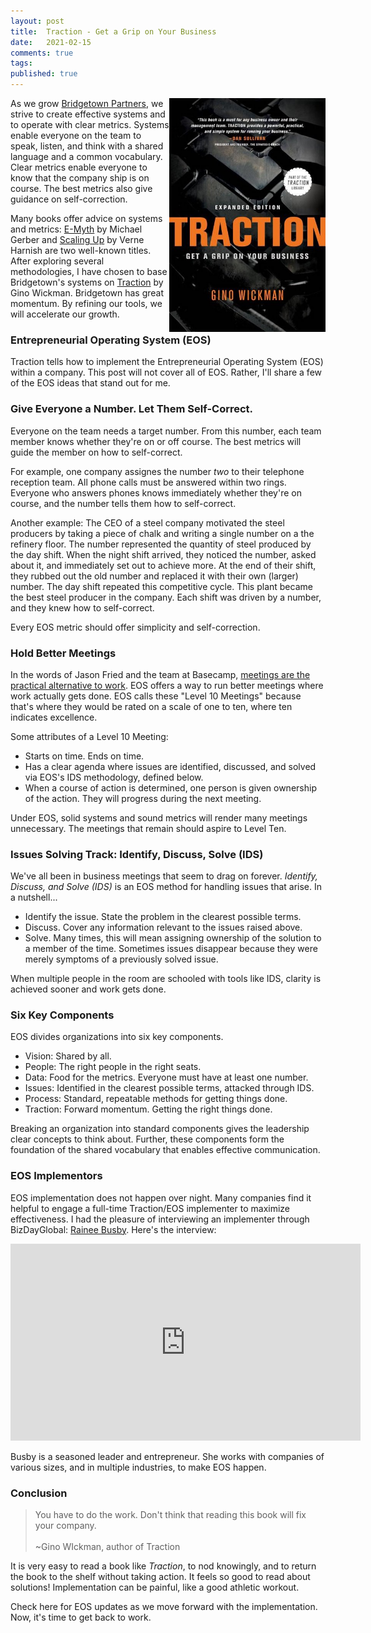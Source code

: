```yaml
---
layout: post
title:  Traction - Get a Grip on Your Business
date:   2021-02-15
comments: true
tags: 
published: true
---
```


<a href="/blog/2021/02/09/traction-get-a-grip-on-your-business/"><img src="/images/Traction_EOS_Gino_Wickman_book.jpg" align="right" width="250" padding="10" alt="Traction: Get a Grip on Your Business" title="Traction: Get a Grip on Your Business" /></a> 

As we grow [Bridgetown Partners](https://BridgetownPartners.com), we strive to create effective systems and to operate with clear metrics. Systems enable everyone on the team to speak, listen, and think with a shared language and a common vocabulary. Clear metrics enable everyone to know that the company ship is on course. The best metrics also give guidance on self-correction.

Many books offer advice on systems and metrics: [E-Myth](https://www.amazon.com/Myth-Revisited-Small-Businesses-About-ebook/dp/B000RO9VJK/ref=sr_1_1?keywords=e-myth&qid=1613355495&sr=8-1) by Michael Gerber and [Scaling Up](https://www.amazon.com/Scaling-Up-Companies-Rockefeller-Habits-ebook/dp/B00O5RR7QO/ref=sr_1_1?keywords=scaling+up+verne+harnish&qid=1613353652&sr=8-1) by Verne Harnish are two well-known titles. After exploring several methodologies, I have chosen to base Bridgetown's systems on [Traction](https://www.amazon.com/Traction-Get-Grip-Your-Business-ebook/dp/B007QWLLV2/ref=pd_sim_b2b_2?pd_rd_w=c4Nqa&pf_rd_p=a07701e4-f565-442a-b97f-93ab23cbb7ef&pf_rd_r=50JEVWH606HHP9FENBA7&pd_rd_r=76de6f94-c918-4fa6-b4d1-788382fbe793&pd_rd_wg=Xkmov&pd_rd_i=B007QWLLV2&psc=1) by Gino Wickman. Bridgetown has great momentum. By refining our tools, we will accelerate our growth.

<!--more-->

### Entrepreneurial Operating System (EOS)

Traction tells how to implement the Entrepreneurial Operating System (EOS) within a company. This post will not cover all of EOS. Rather, I'll share a few of the EOS ideas that stand out for me.

### Give Everyone a Number. Let Them Self-Correct.

Everyone on the team needs a target number. From this number, each team member knows whether they're on or off course. The best metrics will guide the member on how to self-correct.

For example, one company assignes the number _two_ to their telephone reception team. All phone calls must be answered within two rings. Everyone who answers phones knows immediately whether they're on course, and the number tells them how to self-correct.

Another example: The CEO of a steel company motivated the steel producers by taking a piece of chalk and writing a single number on a the refinery floor. The number represented the quantity of steel produced by the day shift. When the night shift arrived, they noticed the number, asked about it, and immediately set out to achieve more. At the end of their shift, they rubbed out the old number and replaced it with their own (larger) number. The day shift repeated this competitive cycle. This plant became the best steel producer in the company. Each shift was driven by a number, and they knew how to self-correct.

Every EOS metric should offer simplicity and self-correction.

### Hold Better Meetings

In the words of Jason Fried and the team at Basecamp, [meetings are the practical alternative to work](https://signalvnoise.com/posts/2053-meetings-the-practical-alternative-to-work-via-ariel). EOS offers a way to run better meetings where work actually gets done. EOS calls these "Level 10 Meetings" because that's where they would be rated on a scale of one to ten, where ten indicates excellence.

Some attributes of a Level 10 Meeting:

* Starts on time. Ends on time.
* Has a clear agenda where issues are identified, discussed, and solved via EOS's IDS methodology, defined below.
* When a course of action is determined, one person is given ownership of the action. They will progress during the next meeting.

Under EOS, solid systems and sound metrics will render many meetings unnecessary. The meetings that remain should aspire to Level Ten.

### Issues Solving Track: Identify, Discuss, Solve (IDS)

We've all been in business meetings that seem to drag on forever. _Identify, Discuss, and Solve (IDS)_ is an EOS method for handling issues that arise. In a nutshell...

* Identify the issue. State the problem in the clearest possible terms.
* Discuss. Cover any information relevant to the issues raised above. 
* Solve. Many times, this will mean assigning ownership of the solution to a member of the time. Sometimes issues disappear because they were merely symptoms of a previously solved issue. 

When multiple people in the room are schooled with tools like IDS, clarity is achieved sooner and work gets done.

### Six Key Components

EOS divides organizations into six key components.

* Vision: Shared by all.
* People: The right people in the right seats.
* Data: Food for the metrics. Everyone must have at least one number.
* Issues: Identified in the clearest possible terms, attacked through IDS.
* Process: Standard, repeatable methods for getting things done.
* Traction: Forward momentum. Getting the right things done.

Breaking an organization into standard components gives the leadership clear concepts to think about. Further, these components form the foundation of the shared vocabulary that enables effective communication.

### EOS Implementors

EOS implementation does not happen over night. Many companies find it helpful to engage a full-time Traction/EOS implementer to maximize effectiveness. I had the pleasure of interviewing an implementer through BizDayGlobal: [Rainee Busby](https://raineebusby.com). Here's the interview:

<iframe width="560" height="315" src="https://www.youtube.com/embed/tna53jv1GII" frameborder="0" allow="accelerometer; autoplay; clipboard-write; encrypted-media; gyroscope; picture-in-picture" allowfullscreen></iframe>

Busby is a seasoned leader and entrepreneur. She works with companies of various sizes, and in multiple industries, to make EOS happen. 

### Conclusion

>You have to do the work. Don't think that reading this book will fix your company.<br/><br/>~Gino WIckman, author of Traction

It is very easy to read a book like _Traction_, to nod knowingly, and to return the book to the shelf without taking action. It feels so good to read about solutions! Implementation can be painful, like a good athletic workout.

Check here for EOS updates as we move forward with the implementation. Now, it's time to get back to work.